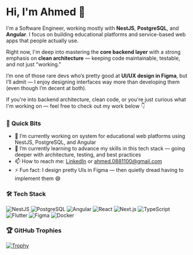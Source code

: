 # Hi, I'm Ahmed 👋 

I'm a Software Engineer, working mostly with **NestJS**, **PostgreSQL**, and **Angular**. I focus on building educational platforms and service-based web apps that people actually use.

Right now, I'm deep into mastering the **core backend layer** with a strong emphasis on **clean architecture** — keeping code maintainable, testable, and not just "working."

I’m one of those rare devs who’s pretty good at **UI/UX design in Figma**, but I’ll admit — I enjoy designing interfaces way more than developing them (even though I’m decent at both).

If you're into backend architecture, clean code, or you're just curious what I'm working on — feel free to check out my work below 👇


### 📌 Quick Bits
- 🔭 I’m currently working on system for educational web platforms using NestJS, PostgreSQL, and Angular
- 🌱 I’m currently learning to advance my skills in this tech stack — going deeper with architecture, testing, and best practices 
- 📫  How to reach me: [LinkedIn](https://www.linkedin.com/in/ahmed-emad-ae77/) or [ahmed.0881100@gmail.com](mailto:ahmed.0881100@gmail.com) 
- ⚡ Fun fact: I design pretty UIs in Figma — then quietly dread having to implement them 😅

### 🛠️ Tech Stack
![NestJS](https://img.shields.io/badge/-NestJS-E0234E?style=flat&logo=nestjs&logoColor=white)
![PostgreSQL](https://img.shields.io/badge/-PostgreSQL-336791?style=flat&logo=postgresql&logoColor=white)
![Angular](https://img.shields.io/badge/-Angular-DD0031?style=flat&logo=angular&logoColor=white)
![React](https://img.shields.io/badge/-React-61DAFB?style=flat&logo=react&logoColor=white)
![Next.js](https://img.shields.io/badge/-Next.js-000000?style=flat&logo=nextdotjs&logoColor=white)
![TypeScript](https://img.shields.io/badge/-TypeScript-3178c6?style=flat&logo=typescript&logoColor=white)
![Flutter](https://img.shields.io/badge/-Flutter-02569B?style=flat&logo=flutter&logoColor=white)
![Figma](https://img.shields.io/badge/-Figma-F24E1E?style=flat&logo=figma&logoColor=white)
![Docker](https://img.shields.io/badge/-Docker-2496ED?style=flat&logo=docker&logoColor=white)


### 🏆 GitHub Trophies

[![Trophy](https://github-profile-trophy.vercel.app/?username=metalFrenzy&theme=onedark&margin-w=10&no-frame=true)](https://github.com/ryo-ma/github-profile-trophy)

